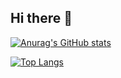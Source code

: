 ## Hi there 👋

<!--
**jeshin119/jeshin119** is a ✨ _special_ ✨ repository because its `README.md` (this file) appears on your GitHub profile.

Here are some ideas to get you started:

- 🔭 I’m currently working on ...
- 🌱 I’m currently learning ...
- 👯 I’m looking to collaborate on ...
- 🤔 I’m looking for help with ...
- 💬 Ask me about ...
- 📫 How to reach me: ...
- 😄 Pronouns: ...
- ⚡ Fun fact: ...
-->

[![Anurag's GitHub stats](https://github-readme-stats.vercel.app/api?username=jeshin119)](https://github.com/anuraghazra/github-readme-stats)

[![Top Langs](https://github-readme-stats.vercel.app/api/top-langs/?username=jeshin119)](https://github.com/anuraghazra/github-readme-stats)
